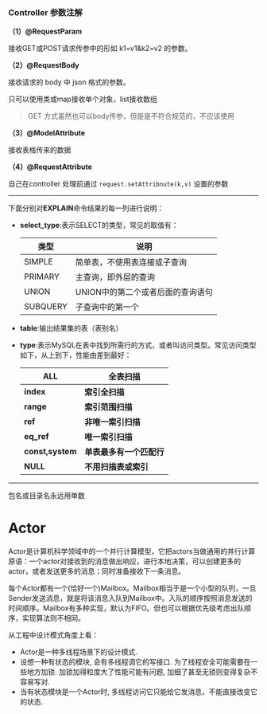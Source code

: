 ### Controller 参数注解

**（1）@RequestParam**

接收GET或POST请求传参中的形如 k1=v1&k2=v2 的参数。

**（2）@RequestBody**

接收请求的 body 中 json 格式的参数。

只可以使用类或map接收单个对象，list接收数组

> GET 方式虽然也可以body传参，但是是不符合规范的，不应该使用

**（3）@ModelAttribute**

接收表格传来的数据

**（4）@RequestAttribute**

自己在controller 处理前通过 `request.setAttribnute(k,v)` 设置的参数





----

下面分别对**EXPLAIN**命令结果的每一列进行说明：

- **select_type**:表示SELECT的类型，常见的取值有：

  | 类型     | 说明                              |
  | -------- | --------------------------------- |
  | SIMPLE   | 简单表，不使用表连接或子查询      |
  | PRIMARY  | 主查询，即外层的查询              |
  | UNION    | UNION中的第二个或者后面的查询语句 |
  | SUBQUERY | 子查询中的第一个                  |

- **table**:输出结果集的表（表别名）

- **type**:表示MySQL在表中找到所需行的方式，或者叫访问类型。常见访问类型如下，从上到下，性能由差到最好：

  | ALL              | 全表扫描                 |
  | ---------------- | ------------------------ |
  | **index**        | **索引全扫描**           |
  | **range**        | **索引范围扫描**         |
  | **ref**          | **非唯一索引扫描**       |
  | **eq_ref**       | **唯一索引扫描**         |
  | **const,system** | **单表最多有一个匹配行** |
  | **NULL**         | **不用扫描表或索引**     |

---

包名或目录名永远用单数



# Actor

Actor是计算机科学领域中的一个并行计算模型，它把actors当做通用的并行计算原语：一个actor对接收到的消息做出响应，进行本地决策，可以创建更多的actor，或者发送更多的消息；同时准备接收下一条消息。

每个Actor都有一个(恰好一个)Mailbox。Mailbox相当于是一个小型的队列，一旦Sender发送消息，就是将该消息入队到Mailbox中。入队的顺序按照消息发送的时间顺序。Mailbox有多种实现，默认为FIFO。但也可以根据优先级考虑出队顺序，实现算法则不相同。

从工程中设计模式角度上看：

- Actor是一种多线程场景下的设计模式.
- 设想一种有状态的模块, 会有多线程调它的写接口. 为了线程安全可能需要在一些地方加锁. 加锁加得粒度大了性能可能有问题, 加细了甚至无锁则变得复杂不容易写对.
- 当有状态模块是一个Actor时, 多线程访问它只能给它发消息，不能直接改变它的状态. 